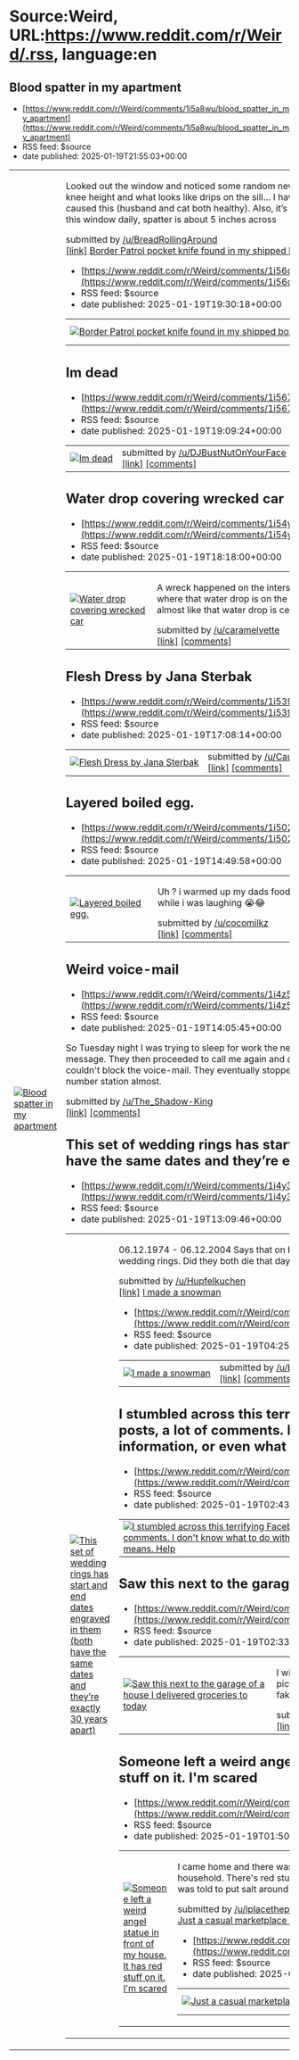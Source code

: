 # Source:Weird, URL:https://www.reddit.com/r/Weird/.rss, language:en

## Blood spatter in my apartment
 - [https://www.reddit.com/r/Weird/comments/1i5a8wu/blood_spatter_in_my_apartment](https://www.reddit.com/r/Weird/comments/1i5a8wu/blood_spatter_in_my_apartment)
 - RSS feed: $source
 - date published: 2025-01-19T21:55:03+00:00

<table> <tr><td> <a href="https://www.reddit.com/r/Weird/comments/1i5a8wu/blood_spatter_in_my_apartment/"> <img src="https://b.thumbs.redditmedia.com/23l9bTt0rgUJryidl3Ioph5zQeqpBgOIPQbz9tH8KqQ.jpg" alt="Blood spatter in my apartment" title="Blood spatter in my apartment" /> </a> </td><td> <!-- SC_OFF --><div class="md"><p>Looked out the window and noticed some random new smear on the window, looks like some spray of blood less than knee height and what looks like drips on the sill… I have a cat and a husband but couldn’t find anything that could have caused this (husband and cat both healthy). Also, it’s fairly noticeable so I’m confident this was very recent as I look out of this window daily, spatter is about 5 inches across </p> </div><!-- SC_ON --> &#32; submitted by &#32; <a href="https://www.reddit.com/user/BreadRollingAround"> /u/BreadRollingAround </a> <br/> <span><a href="https://www.reddit.com/gallery/1i5a8wu">[link]</a></span> &#32; <span><a href="https://www.reddit.com/r

## Border Patrol pocket knife found in my shipped box (I did not pack it)
 - [https://www.reddit.com/r/Weird/comments/1i56q37/border_patrol_pocket_knife_found_in_my_shipped](https://www.reddit.com/r/Weird/comments/1i56q37/border_patrol_pocket_knife_found_in_my_shipped)
 - RSS feed: $source
 - date published: 2025-01-19T19:30:18+00:00

<table> <tr><td> <a href="https://www.reddit.com/r/Weird/comments/1i56q37/border_patrol_pocket_knife_found_in_my_shipped/"> <img src="https://b.thumbs.redditmedia.com/nBr0C62eatwgTNbl2Sq7Vqr_RB3CQHBcL4DzXPXYL7M.jpg" alt="Border Patrol pocket knife found in my shipped box (I did not pack it)" title="Border Patrol pocket knife found in my shipped box (I did not pack it)" /> </a> </td><td> &#32; submitted by &#32; <a href="https://www.reddit.com/user/DocWattsMitch"> /u/DocWattsMitch </a> <br/> <span><a href="https://www.reddit.com/gallery/1i56q37">[link]</a></span> &#32; <span><a href="https://www.reddit.com/r/Weird/comments/1i56q37/border_patrol_pocket_knife_found_in_my_shipped/">[comments]</a></span> </td></tr></table>

## Im dead
 - [https://www.reddit.com/r/Weird/comments/1i567pw/im_dead](https://www.reddit.com/r/Weird/comments/1i567pw/im_dead)
 - RSS feed: $source
 - date published: 2025-01-19T19:09:24+00:00

<table> <tr><td> <a href="https://www.reddit.com/r/Weird/comments/1i567pw/im_dead/"> <img src="https://preview.redd.it/kr917qzq10ee1.png?width=640&amp;crop=smart&amp;auto=webp&amp;s=99f9c808fc8c6bb8dd7d05336680c0ba4ba4c0ef" alt="Im dead" title="Im dead" /> </a> </td><td> &#32; submitted by &#32; <a href="https://www.reddit.com/user/DJBustNutOnYourFace"> /u/DJBustNutOnYourFace </a> <br/> <span><a href="https://i.redd.it/kr917qzq10ee1.png">[link]</a></span> &#32; <span><a href="https://www.reddit.com/r/Weird/comments/1i567pw/im_dead/">[comments]</a></span> </td></tr></table>

## Water drop covering wrecked car
 - [https://www.reddit.com/r/Weird/comments/1i54yl3/water_drop_covering_wrecked_car](https://www.reddit.com/r/Weird/comments/1i54yl3/water_drop_covering_wrecked_car)
 - RSS feed: $source
 - date published: 2025-01-19T18:18:00+00:00

<table> <tr><td> <a href="https://www.reddit.com/r/Weird/comments/1i54yl3/water_drop_covering_wrecked_car/"> <img src="https://preview.redd.it/12vzkz5mszde1.jpeg?width=640&amp;crop=smart&amp;auto=webp&amp;s=f08239602e7d78f5aca68268e6ddf605a4a4b659" alt="Water drop covering wrecked car " title="Water drop covering wrecked car " /> </a> </td><td> <!-- SC_OFF --><div class="md"><p>A wreck happened on the interstate near where I live and there is a car that is demolished right where that water drop is on the camera. You can see first responders trying to do their job, but it’s almost like that water drop is censoring the scene… </p> </div><!-- SC_ON --> &#32; submitted by &#32; <a href="https://www.reddit.com/user/caramelvette"> /u/caramelvette </a> <br/> <span><a href="https://i.redd.it/12vzkz5mszde1.jpeg">[link]</a></span> &#32; <span><a href="https://www.reddit.com/r/Weird/comments/1i54yl3/water_drop_covering_wrecked_car/">[comments]</a></span> </td></tr></table>

## Flesh Dress by Jana Sterbak
 - [https://www.reddit.com/r/Weird/comments/1i539h6/flesh_dress_by_jana_sterbak](https://www.reddit.com/r/Weird/comments/1i539h6/flesh_dress_by_jana_sterbak)
 - RSS feed: $source
 - date published: 2025-01-19T17:08:14+00:00

<table> <tr><td> <a href="https://www.reddit.com/r/Weird/comments/1i539h6/flesh_dress_by_jana_sterbak/"> <img src="https://preview.redd.it/y99a3qt5gzde1.jpeg?width=320&amp;crop=smart&amp;auto=webp&amp;s=7698a313a3d6c7b4a70dc9138dbbd06a56425d65" alt="Flesh Dress by Jana Sterbak" title="Flesh Dress by Jana Sterbak" /> </a> </td><td> &#32; submitted by &#32; <a href="https://www.reddit.com/user/CautiousArachnidz"> /u/CautiousArachnidz </a> <br/> <span><a href="https://i.redd.it/y99a3qt5gzde1.jpeg">[link]</a></span> &#32; <span><a href="https://www.reddit.com/r/Weird/comments/1i539h6/flesh_dress_by_jana_sterbak/">[comments]</a></span> </td></tr></table>

## Layered boiled egg.
 - [https://www.reddit.com/r/Weird/comments/1i502nd/layered_boiled_egg](https://www.reddit.com/r/Weird/comments/1i502nd/layered_boiled_egg)
 - RSS feed: $source
 - date published: 2025-01-19T14:49:58+00:00

<table> <tr><td> <a href="https://www.reddit.com/r/Weird/comments/1i502nd/layered_boiled_egg/"> <img src="https://preview.redd.it/f2nvngwhryde1.jpeg?width=640&amp;crop=smart&amp;auto=webp&amp;s=23fdc75161a45b2567871c1a55c8e0f7150800bb" alt="Layered boiled egg." title="Layered boiled egg." /> </a> </td><td> <!-- SC_OFF --><div class="md"><p>Uh ? i warmed up my dads food and i cut the egg in half and asked him what happend, he just ate it while i was laughing 😭😂</p> </div><!-- SC_ON --> &#32; submitted by &#32; <a href="https://www.reddit.com/user/cocomilkz"> /u/cocomilkz </a> <br/> <span><a href="https://i.redd.it/f2nvngwhryde1.jpeg">[link]</a></span> &#32; <span><a href="https://www.reddit.com/r/Weird/comments/1i502nd/layered_boiled_egg/">[comments]</a></span> </td></tr></table>

## Weird voice-mail
 - [https://www.reddit.com/r/Weird/comments/1i4z5n4/weird_voicemail](https://www.reddit.com/r/Weird/comments/1i4z5n4/weird_voicemail)
 - RSS feed: $source
 - date published: 2025-01-19T14:05:45+00:00

<!-- SC_OFF --><div class="md"><p>So Tuesday night I was trying to sleep for work the next morning. At around 11:45 PM, I get a spam call. They even left a message. They then proceeded to call me again and again, each time leaving a voice-mail. I even blocked the number, but couldn&#39;t block the voice-mail. They eventually stopped, but these were some weird ass voice-mails. Sounds like a number station almost. </p> </div><!-- SC_ON --> &#32; submitted by &#32; <a href="https://www.reddit.com/user/The_Shadow-King"> /u/The_Shadow-King </a> <br/> <span><a href="https://whyp.it/tracks/247497/15186214264-20250116235028-1?token=o0DzC">[link]</a></span> &#32; <span><a href="https://www.reddit.com/r/Weird/comments/1i4z5n4/weird_voicemail/">[comments]</a></span>

## This set of wedding rings has start and end dates engraved in them (both have the same dates and they’re exactly 30 years apart)
 - [https://www.reddit.com/r/Weird/comments/1i4y305/this_set_of_wedding_rings_has_start_and_end_dates](https://www.reddit.com/r/Weird/comments/1i4y305/this_set_of_wedding_rings_has_start_and_end_dates)
 - RSS feed: $source
 - date published: 2025-01-19T13:09:46+00:00

<table> <tr><td> <a href="https://www.reddit.com/r/Weird/comments/1i4y305/this_set_of_wedding_rings_has_start_and_end_dates/"> <img src="https://a.thumbs.redditmedia.com/HylFKuQW8TmqHqzcHJ3jjlO2kYNl7tvGC7JU0qV04S0.jpg" alt="This set of wedding rings has start and end dates engraved in them (both have the same dates and they’re exactly 30 years apart)" title="This set of wedding rings has start and end dates engraved in them (both have the same dates and they’re exactly 30 years apart)" /> </a> </td><td> <!-- SC_OFF --><div class="md"><p>06.12.1974 - 06.12.2004 Says that on both rings. I can’t explain why anyone would engrave “end dates” on wedding rings. Did they both die that day?</p> </div><!-- SC_ON --> &#32; submitted by &#32; <a href="https://www.reddit.com/user/Hupfelkuchen"> /u/Hupfelkuchen </a> <br/> <span><a href="https://www.reddit.com/gallery/1i4y305">[link]</a></span> &#32; <span><a href="https://www.reddit.com/r/Weird/comments/1i4y305/this_set_of_wedding_rings_has_start_

## I made a snowman
 - [https://www.reddit.com/r/Weird/comments/1i4q7qj/i_made_a_snowman](https://www.reddit.com/r/Weird/comments/1i4q7qj/i_made_a_snowman)
 - RSS feed: $source
 - date published: 2025-01-19T04:25:24+00:00

<table> <tr><td> <a href="https://www.reddit.com/r/Weird/comments/1i4q7qj/i_made_a_snowman/"> <img src="https://preview.redd.it/658y44f1ovde1.png?width=640&amp;crop=smart&amp;auto=webp&amp;s=3c86c198cc59388f4c91791b6fcedc64eb967b67" alt="I made a snowman " title="I made a snowman " /> </a> </td><td> &#32; submitted by &#32; <a href="https://www.reddit.com/user/burjwa_look"> /u/burjwa_look </a> <br/> <span><a href="https://i.redd.it/658y44f1ovde1.png">[link]</a></span> &#32; <span><a href="https://www.reddit.com/r/Weird/comments/1i4q7qj/i_made_a_snowman/">[comments]</a></span> </td></tr></table>

## I stumbled across this terrifying Facebook page. There's a lot of posts, a lot of comments. I don't know what to do with this information, or even what it really means. Help
 - [https://www.reddit.com/r/Weird/comments/1i4o9ot/i_stumbled_across_this_terrifying_facebook_page](https://www.reddit.com/r/Weird/comments/1i4o9ot/i_stumbled_across_this_terrifying_facebook_page)
 - RSS feed: $source
 - date published: 2025-01-19T02:43:52+00:00

<table> <tr><td> <a href="https://www.reddit.com/r/Weird/comments/1i4o9ot/i_stumbled_across_this_terrifying_facebook_page/"> <img src="https://b.thumbs.redditmedia.com/PPhnVqvTBYmhQfuq9wDsKW-aoFJlnq49myxc7KaxGpo.jpg" alt="I stumbled across this terrifying Facebook page. There's a lot of posts, a lot of comments. I don't know what to do with this information, or even what it really means. Help" title="I stumbled across this terrifying Facebook page. There's a lot of posts, a lot of comments. I don't know what to do with this information, or even what it really means. Help" /> </a> </td><td> &#32; submitted by &#32; <a href="https://www.reddit.com/user/Vox---Nihil"> /u/Vox---Nihil </a> <br/> <span><a href="https://www.reddit.com/gallery/1i4o9ot">[link]</a></span> &#32; <span><a href="https://www.reddit.com/r/Weird/comments/1i4o9ot/i_stumbled_across_this_terrifying_facebook_page/">[comments]</a></span> </td></tr></table>

## Saw this next to the garage of a house I delivered groceries to today
 - [https://www.reddit.com/r/Weird/comments/1i4o2ql/saw_this_next_to_the_garage_of_a_house_i](https://www.reddit.com/r/Weird/comments/1i4o2ql/saw_this_next_to_the_garage_of_a_house_i)
 - RSS feed: $source
 - date published: 2025-01-19T02:33:04+00:00

<table> <tr><td> <a href="https://www.reddit.com/r/Weird/comments/1i4o2ql/saw_this_next_to_the_garage_of_a_house_i/"> <img src="https://preview.redd.it/3ru0skh04vde1.jpeg?width=640&amp;crop=smart&amp;auto=webp&amp;s=91119516dd1cfed9c05a98930e711f482b81e91c" alt="Saw this next to the garage of a house I delivered groceries to today" title="Saw this next to the garage of a house I delivered groceries to today" /> </a> </td><td> <!-- SC_OFF --><div class="md"><p>I wish I had gotten a better picture. Probably shouldn’t have taken a picture in the first place, but I did, so here we are. Even if these are fake, wtf? Why?</p> </div><!-- SC_ON --> &#32; submitted by &#32; <a href="https://www.reddit.com/user/Marles216"> /u/Marles216 </a> <br/> <span><a href="https://i.redd.it/3ru0skh04vde1.jpeg">[link]</a></span> &#32; <span><a href="https://www.reddit.com/r/Weird/comments/1i4o2ql/saw_this_next_to_the_garage_of_a_house_i/">[comments]</a></span> </td></tr></table>

## Someone left a weird angel statue in front of my house. It has red stuff on it. I'm scared
 - [https://www.reddit.com/r/Weird/comments/1i4n9lx/someone_left_a_weird_angel_statue_in_front_of_my](https://www.reddit.com/r/Weird/comments/1i4n9lx/someone_left_a_weird_angel_statue_in_front_of_my)
 - RSS feed: $source
 - date published: 2025-01-19T01:50:08+00:00

<table> <tr><td> <a href="https://www.reddit.com/r/Weird/comments/1i4n9lx/someone_left_a_weird_angel_statue_in_front_of_my/"> <img src="https://preview.redd.it/vqq2ki9dwude1.jpeg?width=640&amp;crop=smart&amp;auto=webp&amp;s=bd489d898080e3c5d00467ee92b651992a6be638" alt="Someone left a weird angel statue in front of my house. It has red stuff on it. I'm scared" title="Someone left a weird angel statue in front of my house. It has red stuff on it. I'm scared" /> </a> </td><td> <!-- SC_OFF --><div class="md"><p>I came home and there was this weird angel statue in front of the house. It&#39;s not a religious household. There&#39;s red stuff I&#39;m hoping isn&#39;t blood on its face and dress. I&#39;m very scared, I was told to put salt around it so I did but this seems like the start of a horror movie. </p> </div><!-- SC_ON --> &#32; submitted by &#32; <a href="https://www.reddit.com/user/iplacethepixels"> /u/iplacethepixels </a> <br/> <span><a href="https://i.redd.it/vqq2ki9dwude1.jpeg

## Just a casual marketplace listing
 - [https://www.reddit.com/r/Weird/comments/1i4l49f/just_a_casual_marketplace_listing](https://www.reddit.com/r/Weird/comments/1i4l49f/just_a_casual_marketplace_listing)
 - RSS feed: $source
 - date published: 2025-01-19T00:01:38+00:00

<table> <tr><td> <a href="https://www.reddit.com/r/Weird/comments/1i4l49f/just_a_casual_marketplace_listing/"> <img src="https://preview.redd.it/4vgel6e0dude1.jpeg?width=640&amp;crop=smart&amp;auto=webp&amp;s=69c58ff17e02808331b034f17ddda94ed65ddb7e" alt="Just a casual marketplace listing " title="Just a casual marketplace listing " /> </a> </td><td> &#32; submitted by &#32; <a href="https://www.reddit.com/user/tickle-my-brain"> /u/tickle-my-brain </a> <br/> <span><a href="https://i.redd.it/4vgel6e0dude1.jpeg">[link]</a></span> &#32; <span><a href="https://www.reddit.com/r/Weird/comments/1i4l49f/just_a_casual_marketplace_listing/">[comments]</a></span> </td></tr></table>

